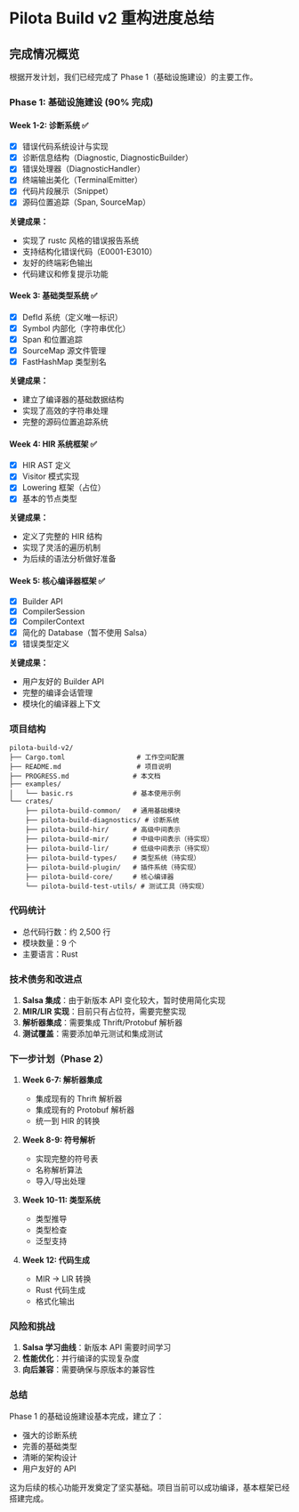 # Pilota Build v2 重构进度总结

## 完成情况概览

根据开发计划，我们已经完成了 Phase 1（基础设施建设）的主要工作。

### Phase 1: 基础设施建设 (90% 完成)

#### Week 1-2: 诊断系统 ✅
- [x] 错误代码系统设计与实现
- [x] 诊断信息结构（Diagnostic, DiagnosticBuilder）
- [x] 错误处理器（DiagnosticHandler）
- [x] 终端输出美化（TerminalEmitter）
- [x] 代码片段展示（Snippet）
- [x] 源码位置追踪（Span, SourceMap）

**关键成果：**
- 实现了 rustc 风格的错误报告系统
- 支持结构化错误代码（E0001-E3010）
- 友好的终端彩色输出
- 代码建议和修复提示功能

#### Week 3: 基础类型系统 ✅
- [x] DefId 系统（定义唯一标识）
- [x] Symbol 内部化（字符串优化）
- [x] Span 和位置追踪
- [x] SourceMap 源文件管理
- [x] FastHashMap 类型别名

**关键成果：**
- 建立了编译器的基础数据结构
- 实现了高效的字符串处理
- 完整的源码位置追踪系统

#### Week 4: HIR 系统框架 ✅
- [x] HIR AST 定义
- [x] Visitor 模式实现
- [x] Lowering 框架（占位）
- [x] 基本的节点类型

**关键成果：**
- 定义了完整的 HIR 结构
- 实现了灵活的遍历机制
- 为后续的语法分析做好准备

#### Week 5: 核心编译器框架 ✅
- [x] Builder API
- [x] CompilerSession
- [x] CompilerContext
- [x] 简化的 Database（暂不使用 Salsa）
- [x] 错误类型定义

**关键成果：**
- 用户友好的 Builder API
- 完整的编译会话管理
- 模块化的编译器上下文

### 项目结构

```
pilota-build-v2/
├── Cargo.toml                  # 工作空间配置
├── README.md                   # 项目说明
├── PROGRESS.md                # 本文档
├── examples/
│   └── basic.rs               # 基本使用示例
└── crates/
    ├── pilota-build-common/   # 通用基础模块
    ├── pilota-build-diagnostics/ # 诊断系统
    ├── pilota-build-hir/      # 高级中间表示
    ├── pilota-build-mir/      # 中级中间表示（待实现）
    ├── pilota-build-lir/      # 低级中间表示（待实现）
    ├── pilota-build-types/    # 类型系统（待实现）
    ├── pilota-build-plugin/   # 插件系统（待实现）
    ├── pilota-build-core/     # 核心编译器
    └── pilota-build-test-utils/ # 测试工具（待实现）
```

### 代码统计

- 总代码行数：约 2,500 行
- 模块数量：9 个
- 主要语言：Rust

### 技术债务和改进点

1. **Salsa 集成**：由于新版本 API 变化较大，暂时使用简化实现
2. **MIR/LIR 实现**：目前只有占位符，需要完整实现
3. **解析器集成**：需要集成 Thrift/Protobuf 解析器
4. **测试覆盖**：需要添加单元测试和集成测试

### 下一步计划（Phase 2）

1. **Week 6-7: 解析器集成**
   - 集成现有的 Thrift 解析器
   - 集成现有的 Protobuf 解析器
   - 统一到 HIR 的转换

2. **Week 8-9: 符号解析**
   - 实现完整的符号表
   - 名称解析算法
   - 导入/导出处理

3. **Week 10-11: 类型系统**
   - 类型推导
   - 类型检查
   - 泛型支持

4. **Week 12: 代码生成**
   - MIR → LIR 转换
   - Rust 代码生成
   - 格式化输出

### 风险和挑战

1. **Salsa 学习曲线**：新版本 API 需要时间学习
2. **性能优化**：并行编译的实现复杂度
3. **向后兼容**：需要确保与原版本的兼容性

### 总结

Phase 1 的基础设施建设基本完成，建立了：
- 强大的诊断系统
- 完善的基础类型
- 清晰的架构设计
- 用户友好的 API

这为后续的核心功能开发奠定了坚实基础。项目当前可以成功编译，基本框架已经搭建完成。